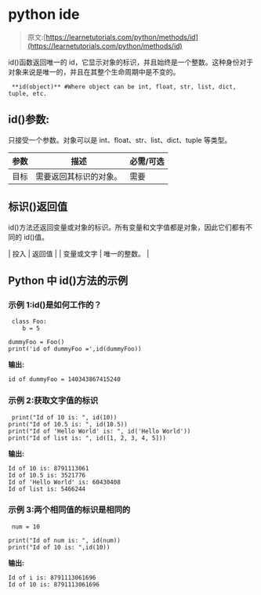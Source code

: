 # python ide

> 原文:[https://learnetutorials.com/python/methods/id](https://learnetutorials.com/python/methods/id)

id()函数返回唯一的 id，它显示对象的标识，并且始终是一个整数。这种身份对于对象来说是唯一的，并且在其整个生命周期中是不变的。

```
 **id(object)** #Where object can be int, float, str, list, dict, tuple, etc. 

```

## id()参数:

只接受一个参数。对象可以是 int、float、str、list、dict、tuple 等类型。

| 参数 | 描述 | 必需/可选 |
| --- | --- | --- |
| 目标 | 需要返回其标识的对象。 | 需要 |

## 标识()返回值

id()方法还返回变量或对象的标识。所有变量和文字值都是对象，因此它们都有不同的 id()值。

| 投入 | 返回值 |
| 变量或文字 | 唯一的整数。 |

## Python 中 id()方法的示例

### 示例 1:id()是如何工作的？

```
 class Foo:
    b = 5

dummyFoo = Foo()
print('id of dummyFoo =',id(dummyFoo)) 

```

**输出:**

```
id of dummyFoo = 140343867415240 
```

### 示例 2:获取文字值的标识

```
 print("Id of 10 is: ", id(10))
print("Id of 10.5 is: ", id(10.5))
print("Id of 'Hello World' is: ", id('Hello World'))
print("Id of list is: ", id([1, 2, 3, 4, 5])) 

```

**输出:**

```
Id of 10 is: 8791113061
Id of 10.5 is: 3521776
Id of 'Hello World' is: 60430408
Id of list is: 5466244 
```

### 示例 3:两个相同值的标识是相同的

```
 num = 10

print("Id of num is: ", id(num))
print("Id of 10 is: ",id(10)) 

```

**输出:**

```
Id of i is: 8791113061696
Id of 10 is: 8791113061696 
```